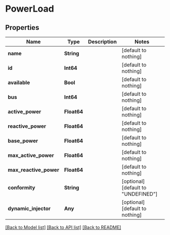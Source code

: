 # PowerLoad

## Properties

Name | Type | Description | Notes
------------ | ------------- | ------------- | -------------
**name** | **String** |  | [default to nothing]
**id** | **Int64** |  | [default to nothing]
**available** | **Bool** |  | [default to nothing]
**bus** | **Int64** |  | [default to nothing]
**active_power** | **Float64** |  | [default to nothing]
**reactive_power** | **Float64** |  | [default to nothing]
**base_power** | **Float64** |  | [default to nothing]
**max_active_power** | **Float64** |  | [default to nothing]
**max_reactive_power** | **Float64** |  | [default to nothing]
**conformity** | **String** |  | [optional] [default to "UNDEFINED"]
**dynamic_injector** | **Any** |  | [optional] [default to nothing]

[[Back to Model list]](../README.md#models) [[Back to API list]](../README.md#api-endpoints) [[Back to README]](../README.md)
